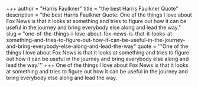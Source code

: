 +++
author = "Harris Faulkner"
title = "the best Harris Faulkner Quote"
description = "the best Harris Faulkner Quote: One of the things I love about Fox News is that it looks at something and tries to figure out how it can be useful in the journey and bring everybody else along and lead the way."
slug = "one-of-the-things-i-love-about-fox-news-is-that-it-looks-at-something-and-tries-to-figure-out-how-it-can-be-useful-in-the-journey-and-bring-everybody-else-along-and-lead-the-way"
quote = '''One of the things I love about Fox News is that it looks at something and tries to figure out how it can be useful in the journey and bring everybody else along and lead the way.'''
+++
One of the things I love about Fox News is that it looks at something and tries to figure out how it can be useful in the journey and bring everybody else along and lead the way.
